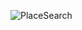 ![PlaceSearch](https://user-images.githubusercontent.com/58127426/87870294-6b1b5780-c9e1-11ea-9383-eb987c67ab94.gif)
